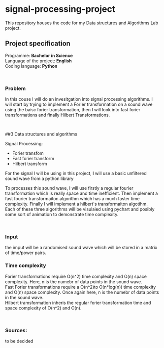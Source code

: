# signal-processing-project
This repository houses the code for my Data structures and Algorithms Lab project.    

## Project specification

Programme: **Bachelor in Science** <br/>
Language of the project: **English** <br/>
Coding language: **Python** <br/>

<br/>

### Problem

In this couse I will do an invesitgation into signal processing algorithms. I will start by trying to implement a Forier transformation on a sound wave using the baisc forier transformation, then I will look into fast forier transformations and finally Hilbert Transformations. <br/>

<br/>

##3 Data structures and algorithms

Signal Processing:
- Forier transfom 
- Fast forier transform
- Hilbert transform <br/>

For the signal I will be using in this project, I will use a basic unfiltered sound wave from a python library <br/>

To processes this sound wave, I will use firstly a regular fourier transformation which is really space and time inefficient. 
Then implement a fast fourier transformaiton algorithm which has a much faster time complexity.
Finally I will implement a hilbert's transformaiton algotihm.<br/>
Each of these three algorithms will be visulaied using pychart and posibly some sort of animation to demonstrate time complexity. 

<br/>

### Input

the imput will be a randomised sound wave which will be stored in a matrix of time/power pairs. 
<br/>

### Time complexity

Forier transformations require O(n^2) time complexity and O(n) space complexity. Here, n is the numebr of data points in the sound wave. <br/>
Fast Forier transformations require a O(n^2)to O(n*log(n)) time complexity and O(n) space complexity. Once again here, n is the numebr of data points in the sound wave. <br/>
Hilbert tramsformation inheris the regular forier transformation time and space complexity of O(n^2) and O(n). <br/>

<br/>

### Sources:
to be decided


